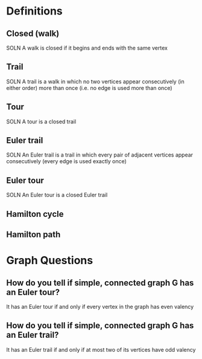
# Definitions

## Closed (walk)
SOLN A walk is closed if it begins and ends with the same vertex
## Trail
SOLN A trail is a walk in which no two vertices appear consecutively (in either order) more than once (i.e. no edge is used more than once)
## Tour
SOLN A tour is a closed trail
## Euler trail
SOLN An Euler trail is a trail in which every pair of adjacent vertices appear consecutively (every edge is used exactly once)
## Euler tour
SOLN An Euler tour is a closed Euler trail
## Hamilton cycle

## Hamilton path

# Graph Questions

## How do you tell if simple, connected graph G has an Euler tour?
It has an Euler tour if and only if every vertex in the graph has even valency
## How do you tell if simple, connected graph G has an Euler trail?
It has an Euler trail if and only if at most two of its vertices have odd valency
